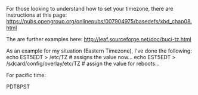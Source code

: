 For those looking to understand how to set your timezone, there are instructions at this page: https://pubs.opengroup.org/onlinepubs/007904975/basedefs/xbd_chap08.html

The are further examples here: http://leaf.sourceforge.net/doc/buci-tz.html

As an example for my situation (Eastern Timezone), I've done the following:
echo EST5EDT > /etc/TZ # assigns the value now...
echo EST5EDT > /sdcard/config/overlay/etc/TZ # assign the value for reboots...

For pacific time:

PDT8PST